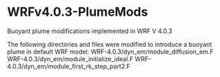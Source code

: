 # WRFv4.0.3-PlumeMods
Buoyant plume modifications implemented in WRF V 4.0.3

The following directories and files were modified to introduce a buoyant plume in default WRF model: 
WRF-4.0.3/dyn_em/module_diffusion_em.F
WRF-4.0.3/dyn_em/module_initialize_ideal.F
WRF-4.0.3/dyn_em/module_first_rk_step_part2.F

